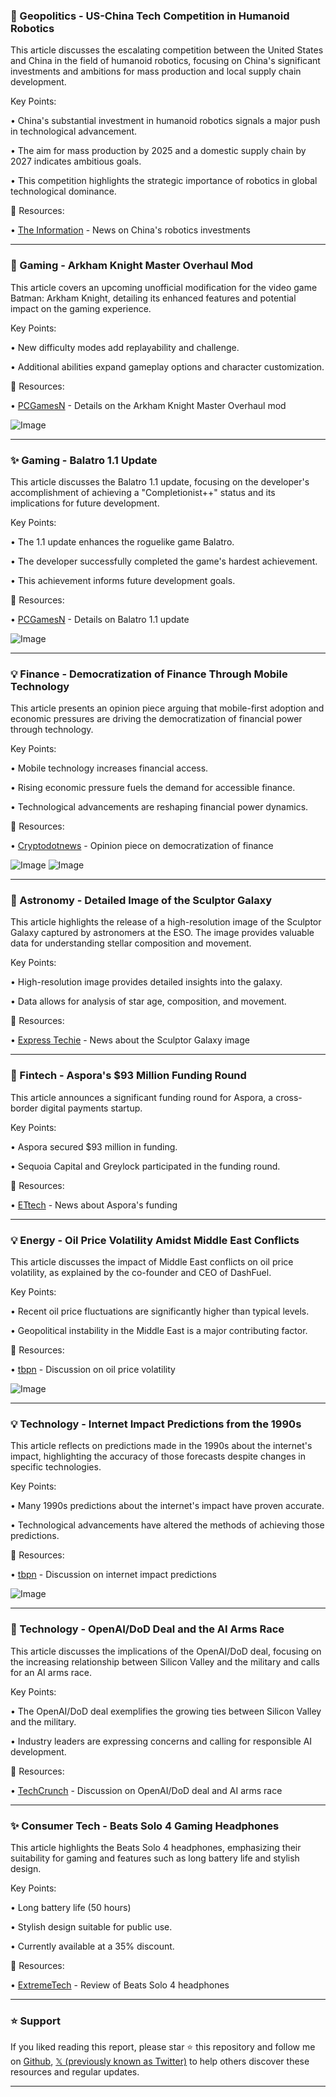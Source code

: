 ### 🤖 Geopolitics - US-China Tech Competition in Humanoid Robotics

This article discusses the escalating competition between the United States and China in the field of humanoid robotics, focusing on China's significant investments and ambitions for mass production and local supply chain development.

Key Points:

• China's substantial investment in humanoid robotics signals a major push in technological advancement.


•  The aim for mass production by 2025 and a domestic supply chain by 2027 indicates ambitious goals.


• This competition highlights the strategic importance of robotics in global technological dominance.


🔗 Resources:

• [The Information](https://x.com/theinformation/status/1936465398515347680) -  News on China's robotics investments


---
### 🚀 Gaming - Arkham Knight Master Overhaul Mod

This article covers an upcoming unofficial modification for the video game Batman: Arkham Knight, detailing its enhanced features and potential impact on the gaming experience.

Key Points:

• New difficulty modes add replayability and challenge.


•  Additional abilities expand gameplay options and character customization.



🔗 Resources:

• [PCGamesN](https://pcgamesn.com/batman-arkham-knight/master-overhaul-mod…) - Details on the Arkham Knight Master Overhaul mod

![Image](https://pbs.twimg.com/media/Gt-0xBaWwAAqx-o?format=jpg&name=small)


---
### ✨ Gaming - Balatro 1.1 Update

This article discusses the Balatro 1.1 update, focusing on the developer's accomplishment of achieving a "Completionist++" status and its implications for future development.

Key Points:

•  The 1.1 update enhances the roguelike game Balatro.


• The developer successfully completed the game's hardest achievement.


• This achievement informs future development goals.


🔗 Resources:

• [PCGamesN](https://pcgamesn.com/balatro/1-1-localthunk-100-percent…) -  Details on Balatro 1.1 update

![Image](https://pbs.twimg.com/media/Gt-ReDeWIAAWP8R?format=jpg&name=small)


---
### 💡 Finance - Democratization of Finance Through Mobile Technology

This article presents an opinion piece arguing that mobile-first adoption and economic pressures are driving the democratization of financial power through technology.

Key Points:

• Mobile technology increases financial access.


• Rising economic pressure fuels the demand for accessible finance.


• Technological advancements are reshaping financial power dynamics.



🔗 Resources:

• [Cryptodotnews](https://x.com/cryptodotnews/status/1936401863793938595) - Opinion piece on democratization of finance

![Image](https://pbs.twimg.com/media/Gt97F8fX0AArB63?format=png&name=small)
![Image](https://pbs.twimg.com/media/Gt97G_9XQAAf7Ab?format=png&name=small)


---
### 🤖 Astronomy - Detailed Image of the Sculptor Galaxy

This article highlights the release of a high-resolution image of the Sculptor Galaxy captured by astronomers at the ESO.  The image provides valuable data for understanding stellar composition and movement.

Key Points:

• High-resolution image provides detailed insights into the galaxy.


• Data allows for analysis of star age, composition, and movement.



🔗 Resources:

• [Express Techie](https://x.com/ExpressTechie/status/1936305085405184455) - News about the Sculptor Galaxy image

---
### 🚀 Fintech - Aspora's $93 Million Funding Round

This article announces a significant funding round for Aspora, a cross-border digital payments startup.

Key Points:

• Aspora secured $93 million in funding.


•  Sequoia Capital and Greylock participated in the funding round.



🔗 Resources:

• [ETtech](https://x.com/ETtech/status/1936296927886487597) - News about Aspora's funding


---
### 💡 Energy - Oil Price Volatility Amidst Middle East Conflicts

This article discusses the impact of Middle East conflicts on oil price volatility, as explained by the co-founder and CEO of DashFuel.

Key Points:

• Recent oil price fluctuations are significantly higher than typical levels.


• Geopolitical instability in the Middle East is a major contributing factor.



🔗 Resources:

• [tbpn](https://x.com/tbpn/status/1936182660487168366) -  Discussion on oil price volatility

![Image](https://pbs.twimg.com/amplify_video_thumb/1936182603113193472/img/SHHCa0hOOd2BvyGI.jpg)


---
### 💡 Technology -  Internet Impact Predictions from the 1990s

This article reflects on predictions made in the 1990s about the internet's impact, highlighting the accuracy of those forecasts despite changes in specific technologies.

Key Points:

• Many 1990s predictions about the internet's impact have proven accurate.


•  Technological advancements have altered the methods of achieving those predictions.



🔗 Resources:

• [tbpn](https://x.com/tbpn/status/1936159198452367370) - Discussion on internet impact predictions

![Image](https://pbs.twimg.com/amplify_video_thumb/1936159111424745472/img/oFZyZ6UsRrTWNCWt.jpg)


---
### 🤖 Technology - OpenAI/DoD Deal and the AI Arms Race

This article discusses the implications of the OpenAI/DoD deal, focusing on the increasing relationship between Silicon Valley and the military and calls for an AI arms race.

Key Points:

• The OpenAI/DoD deal exemplifies the growing ties between Silicon Valley and the military.


• Industry leaders are expressing concerns and calling for responsible AI development.


🔗 Resources:

• [TechCrunch](https://x.com/TechCrunch/status/1936158377576456490) - Discussion on OpenAI/DoD deal and AI arms race


---
### ✨ Consumer Tech - Beats Solo 4 Gaming Headphones

This article highlights the Beats Solo 4 headphones, emphasizing their suitability for gaming and features such as long battery life and stylish design.

Key Points:

• Long battery life (50 hours)


• Stylish design suitable for public use.


•  Currently available at a 35% discount.


🔗 Resources:

• [ExtremeTech](https://x.com/ExtremeTech/status/1936137241882976590) - Review of Beats Solo 4 headphones


---

### ⭐️ Support

If you liked reading this report, please star ⭐️ this repository and follow me on [Github](https://github.com/Drix10), [𝕏 (previously known as Twitter)](https://x.com/DRIX_10_) to help others discover these resources and regular updates.

---